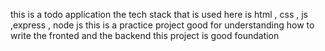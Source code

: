 this is a todo application 
the tech stack that is used here is html , css , js ,express , node js
this is a practice project good for understanding how to write the fronted and the backend
this project is good foundation 
